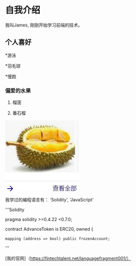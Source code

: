 # 自我介绍

我叫James, 刚刚开始学习前端的技术。

## 个人喜好

*游泳

*羽毛球

*慢跑

### 偏爱的水果

1. 榴莲

2. 番石榴

![苦味榴莲](榴莲.jpg)

我学过的编程语言有： ‘Solidity', 'JavaScript'

'''Solidity

pragma solidity >=0.4.22 <0.7.0;

contract AdvanceToken is ERC20, owned {

    mapping (address => bool) public frozenAccount;
'''

[我的官网]（https://fintechtalent.net/languagefragment001/）